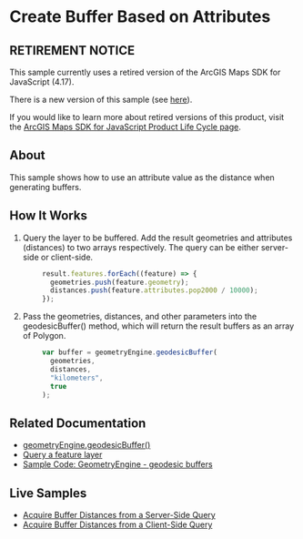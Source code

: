 # Create Buffer Based on Attributes

## RETIREMENT NOTICE
This sample currently uses a retired version of the ArcGIS Maps SDK for JavaScript (4.17).

There is a new version of this sample (see [here](https://github.com/Esri/developer-support/tree/master/maps-sdk/javascript-maps-sdk/buffer-based-on-attributes)).

If you would like to learn more about retired versions of this product, visit the [ArcGIS Maps SDK for JavaScript Product Life Cycle page](https://support.esri.com/en-us/products/arcgis-maps-sdk-for-javascript/life-cycle). 

## About

This sample shows how to use an attribute value as the distance when generating buffers.

## How It Works

1. Query the layer to be buffered. Add the result geometries and attributes (distances) to two arrays respectively. The query can be either server-side or client-side.

```javascript
        result.features.forEach((feature) => {
          geometries.push(feature.geometry);
          distances.push(feature.attributes.pop2000 / 10000);
        });
```

2. Pass the geometries, distances, and other parameters into the geodesicBuffer() method, which will return the result buffers as an array of Polygon. 

```javascript
        var buffer = geometryEngine.geodesicBuffer(
          geometries,
          distances,
          "kilometers",
          true
        );
```

## Related Documentation

- [geometryEngine.geodesicBuffer()](https://developers.arcgis.com/javascript/latest/api-reference/esri-geometry-geometryEngine.html#geodesicBuffer)
- [Query a feature layer](https://developers.arcgis.com/labs/javascript/query-a-feature-layer/)
- [Sample Code: GeometryEngine - geodesic buffers](https://developers.arcgis.com/javascript/latest/sample-code/ge-geodesicbuffer/index.html)

## Live Samples

- [Acquire Buffer Distances from a Server-Side Query](https://esri.github.io/developer-support/web-js/4.x/buffer-based-on-attributes/query_attributes_from_server_side.html)
- [Acquire Buffer Distances from a Client-Side Query](https://esri.github.io/developer-support/web-js/4.x/buffer-based-on-attributes/query_attributes_from_client_side.html)
